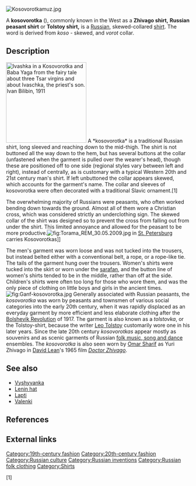 ![](Kosovorotkamuz.jpg "Kosovorotkamuz.jpg")

A **kosovorotka** (), commonly known in the West as a **Zhivago shirt,**
**Russian** **peasant shirt** or **Tolstoy shirt,** is a
[Russian](Russia "wikilink"), skewed-collared [shirt](shirt "wikilink").
The word is derived from *koso* - skewed, and *vorot* collar.

## Description

<img src="Ivan_Bilibin_036.jpeg" title="fig: Ivashka in a Kosovorotka and Baba Yaga from the fairy tale about three Tsar virgins and about Ivaschka, the priest&#39;s son. Ivan Bilibin, 1911" width="220" height="220" alt=" Ivashka in a Kosovorotka and Baba Yaga from the fairy tale about three Tsar virgins and about Ivaschka, the priest&#39;s son. Ivan Bilibin, 1911" />
A *kosovorotka* is a traditional Russian shirt, long sleeved and
reaching down to the mid-thigh. The shirt is not buttoned all the way
down to the hem, but has several buttons at the collar (unfastened when
the garment is pulled over the wearer's head), though these are
positioned off to one side (regional styles vary between left and
right), instead of centrally, as is customary with a typical Western
20th and 21st century man's shirt. If left unbuttoned the collar appears
skewed, which accounts for the garment's name. The collar and sleeves of
kosovorotka were often decorated with a traditional Slavic ornament.[1]

The overwhelming majority of Russians were peasants, who often worked
bending down towards the ground. Almost all of them wore a Christian
cross, which was considered strictly an underclothing sign. The skewed
collar of the shirt was designed so to prevent the cross from falling
out from under the shirt. This limited annoyance and allowed for the
peasant to be more
productive.![](Torama_REM_30.05.2009.jpg "fig:Torama_REM_30.05.2009.jpg")
in [St. Petersburg](Saint_Petersburg "wikilink") carries
Kosovorotkas\]\]

The men's garment was worn loose and was not tucked into the trousers,
but instead belted either with a conventional belt, a rope, or a
rope-like tie. The tails of the garment hung over the trousers. Women's
shirts were tucked into the skirt or worn under the
[sarafan](sarafan "wikilink"), and the button line of women's shirts
tended to be in the middle, rather than off at the side. Children's
shirts were often too long for those who wore them, and was the only
piece of clothing on little boys and girls in the ancient
times.![](Ganf-kosovorotka.jpg "fig:Ganf-kosovorotka.jpg") Generally
associated with Russian peasants, the *kosovorotka* was worn by peasants
and townsmen of various social categories into the early 20th century,
when it was rapidly displaced as an everyday garment by more efficient
and less elaborate clothing after the [Bolshevik
Revolution](Bolshevik_Revolution "wikilink") of 1917. The garment is
also known as a *tolstovka*, or the Tolstoy-shirt, because the writer
[Leo Tolstoy](Leo_Tolstoy "wikilink") customarily wore one in his later
years. Since the late 20th century *kosovorotkas* appear mostly as
souvenirs and as scenic garments of Russian [folk music, song and
dance](folk_art "wikilink") ensembles. The *kosovorotka* is also seen
worn by [Omar Sharif](Omar_Sharif "wikilink") as Yuri Zhivago in [David
Lean](David_Lean "wikilink")'s 1965 film *[Doctor
Zhivago](Doctor_Zhivago_(film) "wikilink")*.

## See also

-   [Vyshyvanka](Vyshyvanka "wikilink")
-   [Lenin hat](Lenin_hat "wikilink")
-   [Lapti](Lapti "wikilink")
-   [Valenki](Valenki "wikilink")

## References

## External links

[Category:19th-century
fashion](Category:19th-century_fashion "wikilink")
[Category:20th-century
fashion](Category:20th-century_fashion "wikilink") [Category:Russian
culture](Category:Russian_culture "wikilink") [Category:Russian
inventions](Category:Russian_inventions "wikilink") [Category:Russian
folk clothing](Category:Russian_folk_clothing "wikilink")
[Category:Shirts](Category:Shirts "wikilink")

[1]